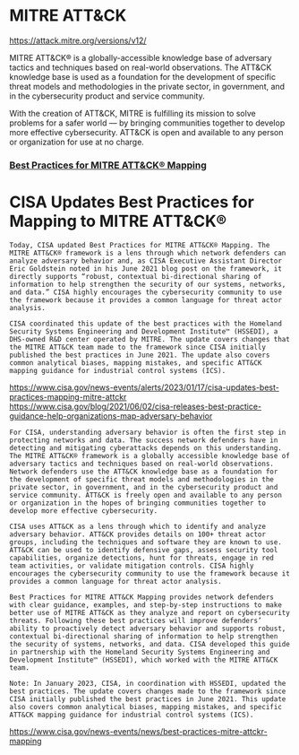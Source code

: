 # MITRE ATT&CK
https://attack.mitre.org/versions/v12/

MITRE ATT&CK® is a globally-accessible knowledge base of adversary tactics and techniques based on real-world observations. The ATT&CK knowledge base is used as a foundation for the development of specific threat models and methodologies in the private sector, in government, and in the cybersecurity product and service community.

With the creation of ATT&CK, MITRE is fulfilling its mission to solve problems for a safer world — by bringing communities together to develop more effective cybersecurity. ATT&CK is open and available to any person or organization for use at no charge.

### [Best Practices for  MITRE ATT&CK® Mapping](files/Best%20Practices%20for%20MITRE%20ATTCK%20Mapping.pdf)

# CISA Updates Best Practices for Mapping to MITRE ATT&CK®
```
Today, CISA updated Best Practices for MITRE ATT&CK® Mapping. The MITRE ATT&CK® framework is a lens through which network defenders can analyze adversary behavior and, as CISA Executive Assistant Director Eric Goldstein noted in his June 2021 blog post on the framework, it directly supports “robust, contextual bi-directional sharing of information to help strengthen the security of our systems, networks, and data.” CISA highly encourages the cybersecurity community to use the framework because it provides a common language for threat actor analysis.

CISA coordinated this update of the best practices with the Homeland Security Systems Engineering and Development Institute™ (HSSEDI), a DHS-owned R&D center operated by MITRE. The update covers changes that the MITRE ATT&CK team made to the framework since CISA initially published the best practices in June 2021. The update also covers common analytical biases, mapping mistakes, and specific ATT&CK mapping guidance for industrial control systems (ICS).
```

https://www.cisa.gov/news-events/alerts/2023/01/17/cisa-updates-best-practices-mapping-mitre-attckr
https://www.cisa.gov/blog/2021/06/02/cisa-releases-best-practice-guidance-help-organizations-map-adversary-behavior

```
For CISA, understanding adversary behavior is often the first step in protecting networks and data. The success network defenders have in detecting and mitigating cyberattacks depends on this understanding. The MITRE ATT&CK® framework is a globally accessible knowledge base of adversary tactics and techniques based on real-world observations. Network defenders use the ATT&CK knowledge base as a foundation for the development of specific threat models and methodologies in the private sector, in government, and in the cybersecurity product and service community. ATT&CK is freely open and available to any person or organization in the hopes of bringing communities together to develop more effective cybersecurity.

CISA uses ATT&CK as a lens through which to identify and analyze adversary behavior. ATT&CK provides details on 100+ threat actor groups, including the techniques and software they are known to use.  ATT&CK can be used to identify defensive gaps, assess security tool capabilities, organize detections, hunt for threats, engage in red team activities, or validate mitigation controls. CISA highly encourages the cybersecurity community to use the framework because it provides a common language for threat actor analysis.

Best Practices for MITRE ATT&CK Mapping provides network defenders with clear guidance, examples, and step-by-step instructions to make better use of MITRE ATT&CK as they analyze and report on cybersecurity threats. Following these best practices will improve defenders’ ability to proactively detect adversary behavior and supports robust, contextual bi-directional sharing of information to help strengthen the security of systems, networks, and data. CISA developed this guide in partnership with the Homeland Security Systems Engineering and Development Institute™ (HSSEDI), which worked with the MITRE ATT&CK team.

Note: In January 2023, CISA, in coordination with HSSEDI, updated the best practices. The update covers changes made to the framework since CISA initially published the best practices in June 2021. This update also covers common analytical biases, mapping mistakes, and specific ATT&CK mapping guidance for industrial control systems (ICS).
```

https://www.cisa.gov/news-events/news/best-practices-mitre-attckr-mapping